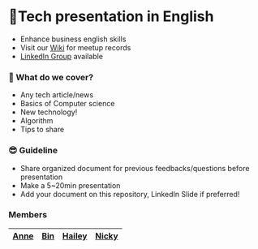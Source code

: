 # 🎉Tech presentation in English
- Enhance business english skills
- Visit our [Wiki](https://github.com/ready-techie/presentation-en/wiki) for meetup records
- [LinkedIn Group](https://www.linkedin.com/groups/13966089/) available

### 🤔 What do we cover?
- Any tech article/news
- Basics of Computer science
- New technology!
- Algorithm
- Tips to share

### 😎 Guideline
- Share organized document for previous feedbacks/questions before presentation
- Make a 5~20min presentation
- Add your document on this repository, LinkedIn Slide if preferred!

### Members
| [Anne](https://github.com/AnneMayor) | [Bin](https://github.com/vivabin) | [Hailey](https://github.com/hailey99) | [Nicky](https://github.com/wooooooood) |
| :---: | :---: | :---: | :---: |
